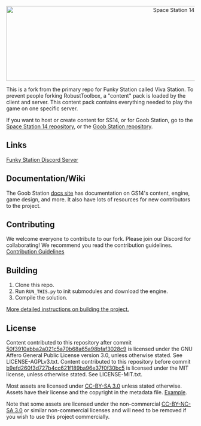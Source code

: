 <p align="center"> <img alt="Space Station 14" width="880" height="200" src="https://github.com/misterghast/viva-station/blob/main/Resources/Textures/Logo/logo.png" /></p>

This is a fork from the primary repo for Funky Station called Viva Station. To prevent people forking RobustToolbox, a "content" pack is loaded by the client and server. This content pack contains everything needed to play the game on one specific server.

If you want to host or create content for SS14, or for Goob Station, go to the [Space Station 14 repository](https://github.com/space-wizards/space-station-14), or the [Goob Station repository](https://github.com/Goob-Station/Goob-Station).

## Links

[Funky Station Discord Server](https://discord.gg/5FqgaAA2qF)

## Documentation/Wiki

The Goob Station [docs site](https://docs.goobstation.com/) has documentation on GS14's content, engine, game design, and more. It also have lots of resources for new contributors to the project.

## Contributing

We welcome everyone to contribute to our fork. Please join our Discord for collaborating!
We recommend you read the contribution guidelines. [Contribution Guidelines](https://docs.spacestation14.com/en/general-development/codebase-info/pull-request-guidelines.html)

## Building

1. Clone this repo.
2. Run `RUN_THIS.py` to init submodules and download the engine.
3. Compile the solution.

[More detailed instructions on building the project.](https://docs.goobstation.com/en/general-development/setup.html)

## License

Content contributed to this repository after commit [50f3910abba2a021c5a70b68a65a98bfaf3028c9](https://github.com/funky-station/funky-station/commit/50f3910abba2a021c5a70b68a65a98bfaf3028c9) is licensed under the GNU Affero General Public License version 3.0, unless otherwise stated. See LICENSE-AGPLv3.txt. Content contributed to this repository before commit [b9efd260f3d727b4cc621f189ba96e37f0f30bc5](https://github.com/Goob-Station/Goob-Station/commit/b9efd260f3d727b4cc621f189ba96e37f0f30bc5) is licensed under the MIT license, unless otherwise stated. See LICENSE-MIT.txt.

Most assets are licensed under [CC-BY-SA 3.0](https://creativecommons.org/licenses/by-sa/3.0/) unless stated otherwise. Assets have their license and the copyright in the metadata file. [Example](https://github.com/space-wizards/space-station-14/blob/master/Resources/Textures/Objects/Tools/crowbar.rsi/meta.json).

Note that some assets are licensed under the non-commercial [CC-BY-NC-SA 3.0](https://creativecommons.org/licenses/by-nc-sa/3.0/) or similar non-commercial licenses and will need to be removed if you wish to use this project commercially.
